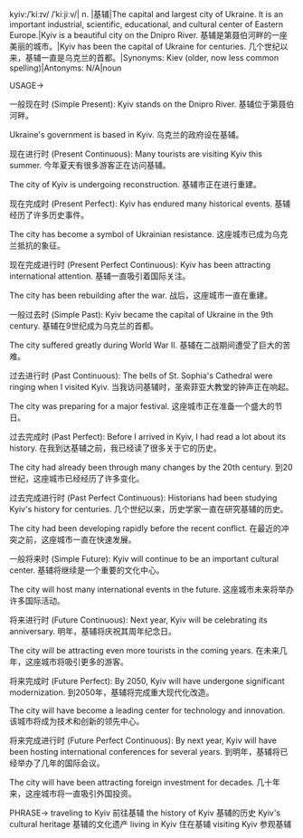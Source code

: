 kyiv:/ˈkiːɪv/ /ˈkiːjiːv/| n. |基辅|The capital and largest city of Ukraine.  It is an important industrial, scientific, educational, and cultural center of Eastern Europe.|Kyiv is a beautiful city on the Dnipro River. 基辅是第聂伯河畔的一座美丽的城市。|Kyiv has been the capital of Ukraine for centuries.  几个世纪以来，基辅一直是乌克兰的首都。|Synonyms: Kiev (older, now less common spelling)|Antonyms: N/A|noun


USAGE->

一般现在时 (Simple Present):
Kyiv stands on the Dnipro River. 基辅位于第聂伯河畔。

Ukraine's government is based in Kyiv.  乌克兰的政府设在基辅。


现在进行时 (Present Continuous):
Many tourists are visiting Kyiv this summer. 今年夏天有很多游客正在访问基辅。

The city of Kyiv is undergoing reconstruction. 基辅市正在进行重建。


现在完成时 (Present Perfect):
Kyiv has endured many historical events. 基辅经历了许多历史事件。

The city has become a symbol of Ukrainian resistance. 这座城市已成为乌克兰抵抗的象征。


现在完成进行时 (Present Perfect Continuous):
Kyiv has been attracting international attention. 基辅一直吸引着国际关注。

The city has been rebuilding after the war. 战后，这座城市一直在重建。


一般过去时 (Simple Past):
Kyiv became the capital of Ukraine in the 9th century. 基辅在9世纪成为乌克兰的首都。

The city suffered greatly during World War II.  基辅在二战期间遭受了巨大的苦难。


过去进行时 (Past Continuous):
The bells of St. Sophia's Cathedral were ringing when I visited Kyiv. 当我访问基辅时，圣索菲亚大教堂的钟声正在响起。

The city was preparing for a major festival. 这座城市正在准备一个盛大的节日。


过去完成时 (Past Perfect):
Before I arrived in Kyiv, I had read a lot about its history. 在我到达基辅之前，我已经读了很多关于它的历史。

The city had already been through many changes by the 20th century. 到20世纪，这座城市已经经历了许多变化。



过去完成进行时 (Past Perfect Continuous):
Historians had been studying Kyiv's history for centuries. 几个世纪以来，历史学家一直在研究基辅的历史。

The city had been developing rapidly before the recent conflict. 在最近的冲突之前，这座城市一直在快速发展。


一般将来时 (Simple Future):
Kyiv will continue to be an important cultural center. 基辅将继续是一个重要的文化中心。

The city will host many international events in the future. 这座城市未来将举办许多国际活动。


将来进行时 (Future Continuous):
Next year, Kyiv will be celebrating its anniversary. 明年，基辅将庆祝其周年纪念日。

The city will be attracting even more tourists in the coming years. 在未来几年，这座城市将吸引更多的游客。


将来完成时 (Future Perfect):
By 2050, Kyiv will have undergone significant modernization. 到2050年，基辅将完成重大现代化改造。

The city will have become a leading center for technology and innovation. 该城市将成为技术和创新的领先中心。


将来完成进行时 (Future Perfect Continuous):
By next year, Kyiv will have been hosting international conferences for several years. 到明年，基辅将已经举办了几年的国际会议。

The city will have been attracting foreign investment for decades. 几十年来，这座城市将一直吸引外国投资。



PHRASE->
traveling to Kyiv  前往基辅
the history of Kyiv 基辅的历史
Kyiv's cultural heritage 基辅的文化遗产
living in Kyiv  住在基辅
visiting Kyiv  参观基辅